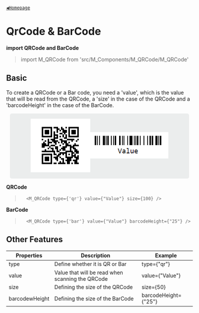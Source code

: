 [`◀️Homepage`](../../../README.md)

# **QrCode & BarCode**


**import QRCode and BarCode**
> import M_QRCode from 'src/M_Components/M_QRCode/M_QRCode'

## **Basic**
To create a QRCode or a Bar code, you need a 'value', which is the value that will be read from the QRCode, a 'size' in the case of the QRCode and a 'barcodeHeight' in the case of the BarCode.

<div style="display: flex; justify-content: center; align-items: center; margin: 10px; background: #EBEDED; border-radius: 5px;">

![Alt text](../../../public/README/images/QRCode.png)

![Alt text](../../../public/README/images/BarCode.png)
    
</div>

**QRCode**

>       <M_QRCode type={'qr'} value={"Value"} size={100} />

**BarCode**

>       <M_QRCode type={'bar'} value={"Value"} barcodeHeight={"25"} />


## **Other Features**

| Properties        | Description                                                                          | Example                   |
| ----------------- | ------------------------------------------------------------------------------------ | ------------------------- |
| type              | Define whether it is QR or Bar                                                       | type={"qr"}               |
| value             | Value that will be read when scanning the QRCode                                     | value={"Value"}           |
| size              | Defining the size of the QRCode                                                      | size={50}                 |
| barcodewHeight    | Defining the size of the BarCode                                                     | barcodeHeight={"25"}      |
